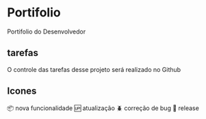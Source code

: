 # Portifolio 

Portifolio do Desenvolvedor

## tarefas

O controle das tarefas desse projeto será realizado no Github

## Icones 

:package: nova funcionalidade
:up: atualização 
:beetle: correção de bug
:checkered_flag: release

